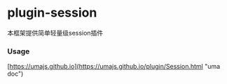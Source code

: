 # plugin-session

本框架提供简单轻量级session插件

### Usage

[https://umajs.github.io](https://umajs.github.io/plugin/Session.html "uma doc")


